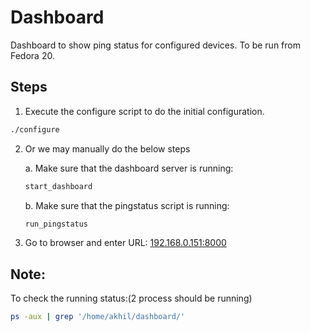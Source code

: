 # Dashboard
Dashboard to show ping status for configured devices. To be run from Fedora 20.

## Steps
1. Execute the configure script to do the initial configuration.
```sh
./configure
```

2. Or we may manually do the below steps

    a. Make sure that the dashboard server is running:
    ```sh
    start_dashboard
    ```

    b. Make sure that the pingstatus script is running:
    ```sh
    run_pingstatus
    ```

3. Go to browser and enter URL: [192.168.0.151:8000](http://192.168.0.151:8000/)

## Note:
To check the running status:(2 process should be running)
```sh
ps -aux | grep '/home/akhil/dashboard/'
```
